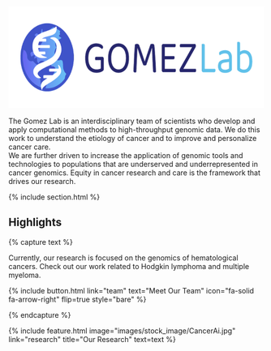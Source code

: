 ---
---
<p style="text-align: center; margin-top: 40px;">
  <img src="/images/logo.png" alt="Gomez Lab Logo" style="height: 200px;"/>
</p>


The Gomez Lab is an interdisciplinary team of scientists who develop and apply computational methods to high-throughput genomic data. We do this work to understand the etiology of cancer and to improve and personalize cancer care.  
We are further driven to increase the application of genomic tools and technologies to populations that are underserved and underrepresented in cancer genomics. Equity in cancer research and care is the framework that drives our research. 


{% include section.html %}

<h2>Highlights</h2>

{% capture text %}

Currently, our research is focused on the genomics of hematological cancers.  Check out our work related to Hodgkin lymphoma and multiple myeloma.

{%
  include button.html
  link="team"
  text="Meet Our Team"
  icon="fa-solid fa-arrow-right"
  flip=true
  style="bare"
%}

{% endcapture %}

{%
  include feature.html
  image="images/stock_image/CancerAi.jpg"
  link="research"
  title="Our Research"
  text=text
%}
